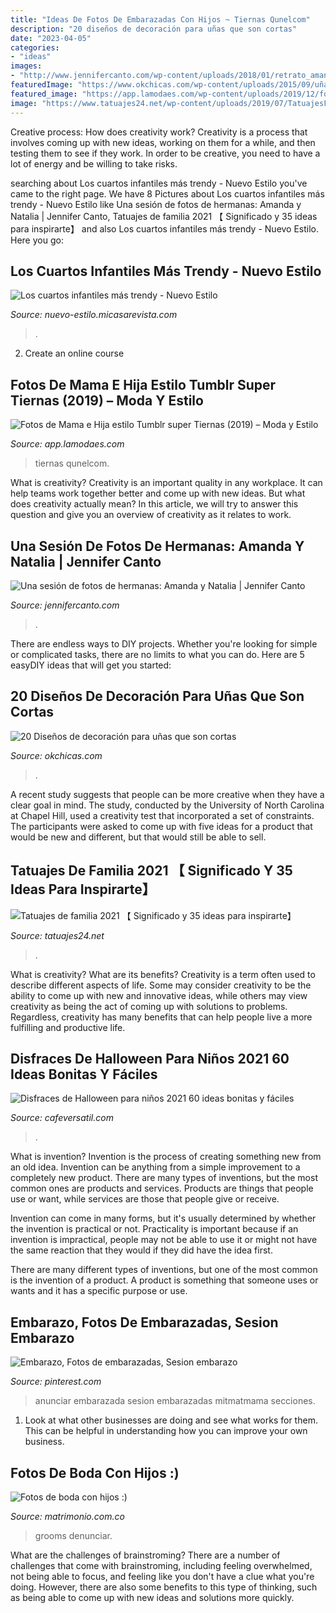 ```yaml
---
title: "Ideas De Fotos De Embarazadas Con Hijos ~ Tiernas Qunelcom"
description: "20 diseños de decoración para uñas que son cortas"
date: "2023-04-05"
categories:
- "ideas"
images:
- "http://www.jennifercanto.com/wp-content/uploads/2018/01/retrato_amanda_naty_3.jpg"
featuredImage: "https://www.okchicas.com/wp-content/uploads/2015/09/uñas-cortas-decoradas-5.jpg"
featured_image: "https://app.lamodaes.com/wp-content/uploads/2019/12/fotos-de-mama-e-hija-nieve.jpg"
image: "https://www.tatuajes24.net/wp-content/uploads/2019/07/TatuajesFamiliaMujer.jpg"
---
```



Creative process: How does creativity work?
Creativity is a process that involves coming up with new ideas, working on them for a while, and then testing them to see if they work. In order to be creative, you need to have a lot of energy and be willing to take risks.

	

		
searching about Los cuartos infantiles más trendy - Nuevo Estilo you've came to the right page. We have 8 Pictures about Los cuartos infantiles más trendy - Nuevo Estilo like Una sesión de fotos de hermanas: Amanda y Natalia | Jennifer Canto, Tatuajes de familia 2021 【 Significado y 35 ideas para inspirarte】 and also Los cuartos infantiles más trendy - Nuevo Estilo. Here you go:
		
    
## Los Cuartos Infantiles Más Trendy - Nuevo Estilo

<img loading=lazy src="http://nuevo-estilo.micasarevista.com/var/decoracion/storage/images/nuevo-estilo/ideas-decoracion/decoracion-cuartos-ninos/aires-romanticos/1061167-1-esl-ES/aires-romanticos_ampliacion.jpg" onerror="this.onerror=null;this.src='https://tse2.mm.bing.net/th?id=OIP.5n2sn3ZWwfUAyiVD0XuHAAHaJ4&amp;pid=15.1';" alt="Los cuartos infantiles más trendy - Nuevo Estilo">

_Source: nuevo-estilo.micasarevista.com_

>. 

	

2. Create an online course

    
## Fotos De Mama E Hija Estilo Tumblr Super Tiernas (2019) – Moda Y Estilo

<img loading=lazy src="https://app.lamodaes.com/wp-content/uploads/2019/12/fotos-de-mama-e-hija-nieve.jpg" onerror="this.onerror=null;this.src='https://tse3.mm.bing.net/th?id=OIP.zZMOpQAAT6ecc0M19CjsCgHaHp&amp;pid=15.1';" alt="Fotos de Mama e Hija estilo Tumblr super Tiernas (2019) – Moda y Estilo">

_Source: app.lamodaes.com_

>tiernas qunelcom. 

	

What is creativity?
Creativity is an important quality in any workplace. It can help teams work together better and come up with new ideas. But what does creativity actually mean? In this article, we will try to answer this question and give you an overview of creativity as it relates to work.

    
## Una Sesión De Fotos De Hermanas: Amanda Y Natalia | Jennifer Canto

<img loading=lazy src="http://www.jennifercanto.com/wp-content/uploads/2018/01/retrato_amanda_naty_3.jpg" onerror="this.onerror=null;this.src='https://tse1.mm.bing.net/th?id=OIP.Jsn6BV96Cn0C811uwZChEAHaLL&amp;pid=15.1';" alt="Una sesión de fotos de hermanas: Amanda y Natalia | Jennifer Canto">

_Source: jennifercanto.com_

>. 

	

There are endless ways to DIY projects. Whether you're looking for simple or complicated tasks, there are no limits to what you can do. Here are 5 easyDIY ideas that will get you started: 

    
## 20 Diseños De Decoración Para Uñas Que Son Cortas

<img loading=lazy src="https://www.okchicas.com/wp-content/uploads/2015/09/uñas-cortas-decoradas-5.jpg" onerror="this.onerror=null;this.src='https://tse3.mm.bing.net/th?id=OIP.xIG1q8YzFMR6irc1iJBrwgHaJ4&amp;pid=15.1';" alt="20 Diseños de decoración para uñas que son cortas">

_Source: okchicas.com_

>. 

	

A recent study suggests that people can be more creative when they have a clear goal in mind. The study, conducted by the University of North Carolina at Chapel Hill, used a creativity test that incorporated a set of constraints. The participants were asked to come up with five ideas for a product that would be new and different, but that would still be able to sell.

    
## Tatuajes De Familia 2021 【 Significado Y 35 Ideas Para Inspirarte】

<img loading=lazy src="https://www.tatuajes24.net/wp-content/uploads/2019/07/TatuajesFamiliaMujer.jpg" onerror="this.onerror=null;this.src='https://tse1.mm.bing.net/th?id=OIP.0fwu9-RLyOJ0VgEujDnQ1wHaEK&amp;pid=15.1';" alt="Tatuajes de familia 2021 【 Significado y 35 ideas para inspirarte】">

_Source: tatuajes24.net_

>. 

	

What is creativity? What are its benefits?
Creativity is a term often used to describe different aspects of life. Some may consider creativity to be the ability to come up with new and innovative ideas, while others may view creativity as being the act of coming up with solutions to problems. Regardless, creativity has many benefits that can help people live a more fulfilling and productive life.

    
## Disfraces De Halloween Para Niños 2021 60 Ideas Bonitas Y Fáciles

<img loading=lazy src="https://cafeversatil.com/nuestroshijos/wp-content/uploads/2016/11/007-49.jpg" onerror="this.onerror=null;this.src='https://tse2.mm.bing.net/th?id=OIP.7kDgVKxp_wMEbQ-Veu71vQHaLH&amp;pid=15.1';" alt="Disfraces de Halloween para niños 2021 60 ideas bonitas y fáciles">

_Source: cafeversatil.com_

>. 

	

What is invention?
Invention is the process of creating something new from an old idea. Invention can be anything from a simple improvement to a completely new product. 
There are many types of inventions, but the most common ones are products and services. Products are things that people use or want, while services are those that people give or receive. 

Invention can come in many forms, but it's usually determined by whether the invention is practical or not. Practicality is important because if an invention is impractical, people may not be able to use it or might not have the same reaction that they would if they did have the idea first. 

There are many different types of inventions, but one of the most common is the invention of a product. A product is something that someone uses or wants and it has a specific purpose or use.

    
## Embarazo, Fotos De Embarazadas, Sesion Embarazo

<img loading=lazy src="https://i.pinimg.com/736x/55/38/3c/55383c08d6f2cd4abb2c89b77345118d--pregnancy.jpg" onerror="this.onerror=null;this.src='https://tse2.mm.bing.net/th?id=OIP.h7dBiAnvqVq3vm5c4j834AHaHb&amp;pid=15.1';" alt="Embarazo, Fotos de embarazadas, Sesion embarazo">

_Source: pinterest.com_

>anunciar embarazada sesion embarazadas mitmatmama secciones. 

	

1. Look at what other businesses are doing and see what works for them. This can be helpful in understanding how you can improve your own business. 

    
## Fotos De Boda Con Hijos :)

<img loading=lazy src="https://cdn0.matrimonio.com.co/usr/9/5/2/3/cfb_54384.jpg" onerror="this.onerror=null;this.src='https://tse2.mm.bing.net/th?id=OIP.gqiZZ1i9wM33tgHW47ZmbwHaE8&amp;pid=15.1';" alt="Fotos de boda con hijos :)">

_Source: matrimonio.com.co_

>grooms denunciar. 

	

What are the challenges of brainstroming?
There are a number of challenges that come with brainstroming, including feeling overwhelmed, not being able to focus, and feeling like you don't have a clue what you're doing. However, there are also some benefits to this type of thinking, such as being able to come up with new ideas and solutions more quickly.

